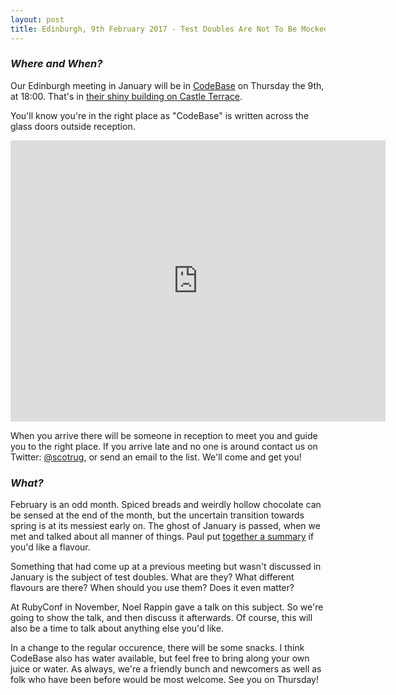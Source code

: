 ```yaml
---
layout: post
title: Edinburgh, 9th February 2017 - Test Doubles Are Not To Be Mocked (A Video)
---
```


### *Where and When?*

Our Edinburgh meeting in January will be in <a href="http://www.thisiscodebase.com/">CodeBase</a> on Thursday the 9th, at 18:00. That's in <a href="http://www.openstreetmap.org/node/2622756843#map=18/55.94652/-3.20081&layers=C">their shiny building on Castle Terrace</a>.

You'll know you're in the right place as "CodeBase" is written across the glass doors outside reception.

<iframe src="https://www.google.com/maps/embed?pb=!1m0!3m2!1sen!2suk!4v1483872929132!6m8!1m7!1sVSL7PfdVl9-Er1E-TE_AdA!2m2!1d55.94717620478372!2d-3.201899568462977!3f123.96453758660971!4f-14.18015060339934!5f0.7820865974627469" width="600" height="450" frameborder="0" style="border:0" allowfullscreen></iframe>

When you arrive there will be someone in reception to meet you and guide you to the right place. If you arrive late and no one is around contact us on Twitter: <a href="https://twitter.com/scotrug">@scotrug</a>, or send an email to the list. We'll come and get you!

### *What?*

February is an odd month. Spiced breads and weirdly hollow chocolate can be sensed at the end of the month, but the uncertain transition towards spring is at its messiest early on. The ghost of January is passed, when we met and talked about all manner of things. Paul put [together a summary](https://groups.google.com/d/msg/scotrug/CSUwT5Oh5aI/ZgXOu2aSAAAJ) if you'd like a flavour.

Something that had come up at a previous meeting but wasn't discussed in January is the subject of test doubles. What are they? What different flavours are there? When should you use them? Does it even matter?

At RubyConf in November, Noel Rappin gave a talk on this subject. So we're going to show the talk, and then discuss it afterwards. Of course, this will also be a time to talk about anything else you'd like.

In a change to the regular occurence, there will be some snacks. I think CodeBase also has water available, but feel free to bring along your own juice or water. As always, we're a friendly bunch and newcomers as well as folk who have been before would be most welcome. See you on Thursday!
